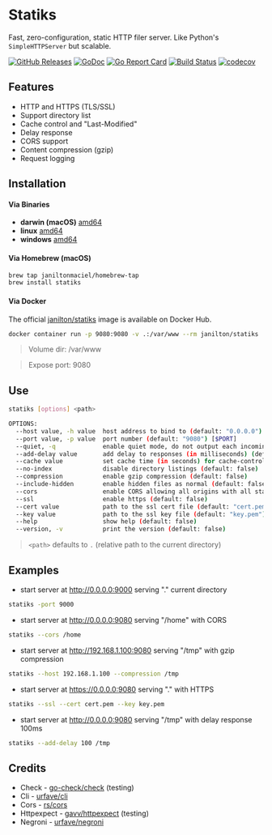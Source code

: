 # Statiks
Fast, zero-configuration, static HTTP filer server.
Like Python's `SimpleHTTPServer` but scalable.

[![GitHub Releases](https://img.shields.io/github/release/janiltonmaciel/statiks.svg)](https://github.com/janiltonmaciel/statiks/releases)
[![GoDoc](https://godoc.org/github.com/janiltonmaciel/statiks?status.svg)](https://pkg.go.dev/github.com/janiltonmaciel/statiks?tab=overview)
[![Go Report Card](https://goreportcard.com/badge/github.com/janiltonmaciel/statiks)](https://goreportcard.com/report/github.com/janiltonmaciel/statiks)
[![Build Status](https://travis-ci.org/janiltonmaciel/statiks.svg?branch=master)](https://travis-ci.org/janiltonmaciel/statiks)
[![codecov](https://codecov.io/gh/janiltonmaciel/statiks/branch/master/graph/badge.svg)](https://codecov.io/gh/janiltonmaciel/statiks)

## Features

* HTTP and HTTPS (TLS/SSL)
* Support directory list
* Cache control and "Last-Modified"
* Delay response
* CORS support
* Content compression (gzip)
* Request logging

## Installation

#### Via Binaries
  - **darwin (macOS)** [amd64](https://github.com/janiltonmaciel/statiks/releases/download/1.2.1/statiks_1.2.1_darwin_amd64.tar.gz)
  - **linux** [amd64](https://github.com/janiltonmaciel/statiks/releases/download/1.2.1/statiks_1.2.1_linux_amd64.tar.gz)
  - **windows** [amd64](https://github.com/janiltonmaciel/statiks/releases/download/1.2.1/statiks_1.2.1_windows_amd64.zip)

#### Via Homebrew (macOS)

```bash
brew tap janiltonmaciel/homebrew-tap
brew install statiks
```

#### Via Docker

The official [janilton/statiks](https://hub.docker.com/r/janilton/statiks) image is available on Docker Hub.
```bash
docker container run -p 9080:9080 -v .:/var/www --rm janilton/statiks
```

> Volume dir: /var/www

> Expose port: 9080


## Use
```bash
statiks [options] <path>

OPTIONS:
  --host value, -h value  host address to bind to (default: "0.0.0.0") [$HOST]
  --port value, -p value  port number (default: "9080") [$PORT]
  --quiet, -q             enable quiet mode, do not output each incoming request (default: false)
  --add-delay value       add delay to responses (in milliseconds) (default: 0)
  --cache value           set cache time (in seconds) for cache-control max-age header (default: 0)
  --no-index              disable directory listings (default: false)
  --compression           enable gzip compression (default: false)
  --include-hidden        enable hidden files as normal (default: false)
  --cors                  enable CORS allowing all origins with all standard methods with any header and credentials. (default: false)
  --ssl                   enable https (default: false)
  --cert value            path to the ssl cert file (default: "cert.pem")
  --key value             path to the ssl key file (default: "key.pem")
  --help                  show help (default: false)
  --version, -v           print the version (default: false)
```

> `<path>` defaults to `.` (relative path to the current directory)

## Examples

  * start server at http://0.0.0.0:9000 serving "." current directory

```bash
statiks -port 9000
```

  * start server at http://0.0.0.0:9080 serving "/home" with CORS

```bash
statiks --cors /home
```

  * start server at http://192.168.1.100:9080 serving "/tmp" with gzip compression
```bash
statiks --host 192.168.1.100 --compression /tmp
```

  * start server at https://0.0.0.0:9080 serving "." with HTTPS

```bash
statiks --ssl --cert cert.pem --key key.pem
```

  * start server at http://0.0.0.0:9080 serving "/tmp" with delay response 100ms

```bash
statiks --add-delay 100 /tmp
```

## Credits

* Check - [go-check/check](https://github.com/go-check/check) (testing)
* Cli - [urfave/cli](https://github.com/urfave/cli)
* Cors - [rs/cors](https://github.com/rs/cors)
* Httpexpect - [gavv/httpexpect](https://github.com/gavv/httpexpect) (testing)
* Negroni - [urfave/negroni](https://github.com/urfave/negroni)
